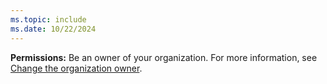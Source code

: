 ```yaml
---
ms.topic: include
ms.date: 10/22/2024
---
```


**Permissions:** Be an owner of your organization. For more information, see [Change the organization owner](change-organization-ownership.md).
